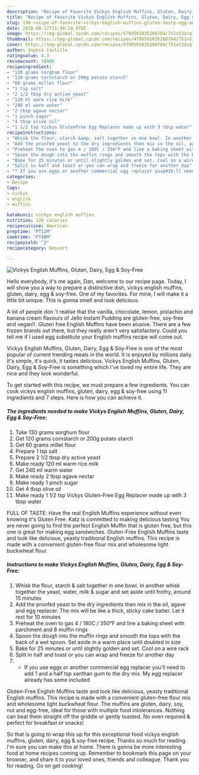```yaml
---
description: "Recipe of Favorite Vickys English Muffins, Gluten, Dairy, Egg &amp;amp; Soy-Free"
title: "Recipe of Favorite Vickys English Muffins, Gluten, Dairy, Egg &amp;amp; Soy-Free"
slug: 198-recipe-of-favorite-vickys-english-muffins-gluten-dairy-egg-and-amp-soy-free
date: 2020-08-17T11:49:19.978Z
image: https://img-global.cpcdn.com/recipes/4799565035208704/751x532cq70/vickys-english-muffins-gluten-dairy-egg-soy-free-recipe-main-photo.jpg
thumbnail: https://img-global.cpcdn.com/recipes/4799565035208704/751x532cq70/vickys-english-muffins-gluten-dairy-egg-soy-free-recipe-main-photo.jpg
cover: https://img-global.cpcdn.com/recipes/4799565035208704/751x532cq70/vickys-english-muffins-gluten-dairy-egg-soy-free-recipe-main-photo.jpg
author: Sophia Castillo
ratingvalue: 4.3
reviewcount: 18000
recipeingredient:
- "130 grams sorghum flour"
- "120 grams cornstarch or 200g potato starch"
- "60 grams millet flour"
- "1 tsp salt"
- "2 1/2 tbsp dry active yeast"
- "120 ml warm rice milk"
- "240 ml warm water"
- "2 tbsp agave nectar"
- "1 pinch sugar"
- "4 tbsp olive oil"
- "1 1/2 tsp Vickys GlutenFree Egg Replacer made up with 3 tbsp water"
recipeinstructions:
- "Whisk the flour, starch &amp; salt together in one bowl. In another whisk together the yeast, water, milk &amp; sugar and set aside until frothy, around 15 minutes"
- "Add the proofed yeast to the dry ingredients then mix in the oil, agave and egg replacer. The mix will be like a thick, sticky cake batter. Let it rest for 10 minutes"
- "Preheat the oven to gas 4 / 180C / 350°F and line a baking sheet with parchment and 8 muffin rings"
- "Spoon the dough into the muffin rings and smooth the tops with the back of a wet spoon. Set aside in a warm place until doubled in size"
- "Bake for 25 minutes or until slightly golden and set. Cool on a wire rack"
- "Split in half and toast or you can wrap and freeze for another day"
- "* If you use eggs or another commercial egg replacer you&#39;ll need to add 1 and a half tsp xanthan gum to the dry mix. My egg replacer already has some included"
categories:
- Recipe
tags:
- vickys
- english
- muffins

katakunci: vickys english muffins 
nutrition: 120 calories
recipecuisine: American
preptime: "PT12M"
cooktime: "PT48M"
recipeyield: "2"
recipecategory: Dessert

---
```



![Vickys English Muffins, Gluten, Dairy, Egg &amp; Soy-Free](https://img-global.cpcdn.com/recipes/4799565035208704/751x532cq70/vickys-english-muffins-gluten-dairy-egg-soy-free-recipe-main-photo.jpg)

Hello everybody, it's me again, Dan, welcome to our recipe page. Today, I will show you a way to prepare a distinctive dish, vickys english muffins, gluten, dairy, egg &amp; soy-free. One of my favorites. For mine, I will make it a little bit unique. This is gonna smell and look delicious.

A lot of people don &#39;t realise that the vanilla, chocolate, lemon, pistachio and banana cream flavours of Jello Instant Pudding are gluten-free, soy-free and vegan!!. Gluten free English Muffins have been elusive. There are a few frozen brands out there, but they really aren&#39;t very satisfactory. Could you tell me if I used egg substitute your English muffins recipe will come out.

Vickys English Muffins, Gluten, Dairy, Egg &amp; Soy-Free is one of the most popular of current trending meals in the world. It is enjoyed by millions daily. It's simple, it's quick, it tastes delicious. Vickys English Muffins, Gluten, Dairy, Egg &amp; Soy-Free is something which I've loved my entire life. They are nice and they look wonderful.


To get started with this recipe, we must prepare a few ingredients. You can cook vickys english muffins, gluten, dairy, egg &amp; soy-free using 11 ingredients and 7 steps. Here is how you can achieve it.

<!--inarticleads1-->

##### The ingredients needed to make Vickys English Muffins, Gluten, Dairy, Egg &amp; Soy-Free:

1. Take 130 grams sorghum flour
1. Get 120 grams cornstarch or 200g potato starch
1. Get 60 grams millet flour
1. Prepare 1 tsp salt
1. Prepare 2 1/2 tbsp dry active yeast
1. Make ready 120 ml warm rice milk
1. Get 240 ml warm water
1. Make ready 2 tbsp agave nectar
1. Make ready 1 pinch sugar
1. Get 4 tbsp olive oil
1. Make ready 1 1/2 tsp Vickys Gluten-Free Egg Replacer made up with 3 tbsp water


FULL OF TASTE: Have the real English Muffins experience without even knowing it&#39;s Gluten Free. Katz is committed to making delicious tasting You are never going to find the perfect English Muffin that is gluten free, but this one is great for making egg sandwiches. Gluten-Free English Muffins taste and look like delicious, yeasty traditional English muffins. This recipe is made with a convenient gluten-free flour mix and wholesome light buckwheat flour. 

<!--inarticleads2-->

##### Instructions to make Vickys English Muffins, Gluten, Dairy, Egg &amp; Soy-Free:

1. Whisk the flour, starch &amp; salt together in one bowl. In another whisk together the yeast, water, milk &amp; sugar and set aside until frothy, around 15 minutes
1. Add the proofed yeast to the dry ingredients then mix in the oil, agave and egg replacer. The mix will be like a thick, sticky cake batter. Let it rest for 10 minutes
1. Preheat the oven to gas 4 / 180C / 350°F and line a baking sheet with parchment and 8 muffin rings
1. Spoon the dough into the muffin rings and smooth the tops with the back of a wet spoon. Set aside in a warm place until doubled in size
1. Bake for 25 minutes or until slightly golden and set. Cool on a wire rack
1. Split in half and toast or you can wrap and freeze for another day
1. * If you use eggs or another commercial egg replacer you&#39;ll need to add 1 and a half tsp xanthan gum to the dry mix. My egg replacer already has some included


Gluten-Free English Muffins taste and look like delicious, yeasty traditional English muffins. This recipe is made with a convenient gluten-free flour mix and wholesome light buckwheat flour. The muffins are gluten, dairy, soy, nut and egg-free, ideal for those with multiple food intolerances. Nothing can beat them straight off the griddle or gently toasted. No oven required &amp; perfect for breakfast or snacks! 

So that is going to wrap this up for this exceptional food vickys english muffins, gluten, dairy, egg &amp; soy-free recipe. Thanks so much for reading. I'm sure you can make this at home. There is gonna be more interesting food at home recipes coming up. Remember to bookmark this page on your browser, and share it to your loved ones, friends and colleague. Thank you for reading. Go on get cooking!

